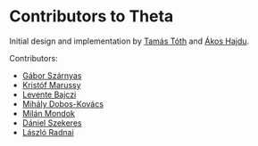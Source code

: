# Contributors to Theta

Initial design and implementation by [Tamás Tóth](https://github.com/tothtamas28) and [Ákos Hajdu](https://github.com/hajduakos).

Contributors:
* [Gábor Szárnyas](https://github.com/szarnyasg)
* [Kristóf Marussy](https://github.com/kris7t)
* [Levente Bajczi](https://github.com/leventeBajczi)
* [Mihály Dobos-Kovács](https://github.com/as3810t)
* [Milán Mondok](https://github.com/mondokm)
* [Dániel Szekeres](https://github.com/szdan97)
* [László Radnai](https://github.com/radl97)
